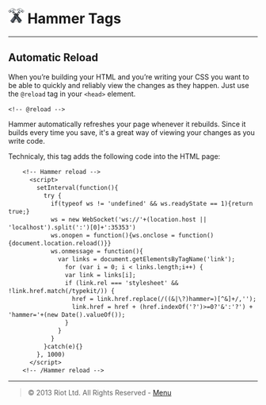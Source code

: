 # ![](img/icon-small.png) Hammer Tags

***

## Automatic Reload

When you’re building your HTML and you’re writing your CSS you want to be able to quickly and reliably view the changes as they happen. Just use the `@reload` tag in your `<head>` element.

	<!-- @reload -->

Hammer automatically refreshes your page whenever it rebuilds. Since it builds every time you save, it's a great way of viewing your changes as you write code.

Technicaly, this tag adds the following code into the HTML page:

        <!-- Hammer reload -->
          <script>
            setInterval(function(){
              try {
                if(typeof ws != 'undefined' && ws.readyState == 1){return true;}
                ws = new WebSocket('ws://'+(location.host || 'localhost').split(':')[0]+':35353')
                ws.onopen = function(){ws.onclose = function(){document.location.reload()}}
                ws.onmessage = function(){
                  var links = document.getElementsByTagName('link');
                    for (var i = 0; i < links.length;i++) {
                    var link = links[i];
                    if (link.rel === 'stylesheet' && !link.href.match(/typekit/)) {
                      href = link.href.replace(/((&|\?)hammer=)[^&]+/,'');
                      link.href = href + (href.indexOf('?')>=0?'&':'?') + 'hammer='+(new Date().valueOf());
                    }
                  }
                }
              }catch(e){}
            }, 1000)
          </script>
        <!-- /Hammer reload -->

***

> © 2013 Riot Ltd. All Rights Reserved - [Menu](index.md "Main menu")